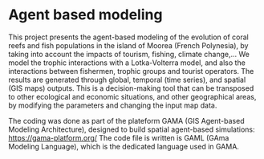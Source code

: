 # Agent based modeling
This project presents the agent-based modeling of the evolution of coral reefs and fish populations in the island of Moorea (French Polynesia), 
by taking into account the impacts of tourism, fishing, climate change,... We model the trophic interactions with a Lotka-Volterra model, and also the interactions between fishermen, trophic groups and tourist operators. The results are generated through global, temporal (time series), and spatial (GIS maps) outputs. This is a decision-making tool that can be transposed to other ecological and economic situations, and other geographical areas, by modifying the parameters and changing the input map data.

The coding was done as part of the plateform GAMA (GIS Agent-based Modeling Architecture), designed to build spatial agent-based simulations: https://gama-platform.org/
The code file is written is GAML (GAma Modeling Language), which is the dedicated language used in GAMA.

